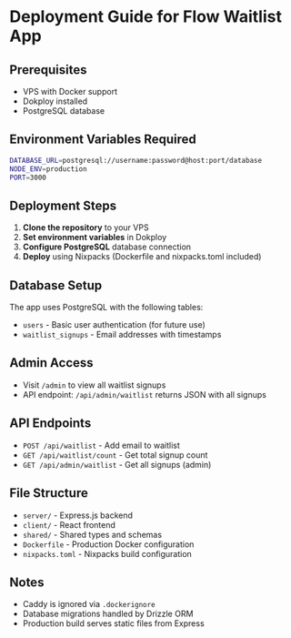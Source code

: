 # Deployment Guide for Flow Waitlist App

## Prerequisites
- VPS with Docker support
- Dokploy installed
- PostgreSQL database

## Environment Variables Required
```bash
DATABASE_URL=postgresql://username:password@host:port/database
NODE_ENV=production
PORT=3000
```

## Deployment Steps

1. **Clone the repository** to your VPS
2. **Set environment variables** in Dokploy
3. **Configure PostgreSQL** database connection
4. **Deploy** using Nixpacks (Dockerfile and nixpacks.toml included)

## Database Setup
The app uses PostgreSQL with the following tables:
- `users` - Basic user authentication (for future use)
- `waitlist_signups` - Email addresses with timestamps

## Admin Access
- Visit `/admin` to view all waitlist signups
- API endpoint: `/api/admin/waitlist` returns JSON with all signups

## API Endpoints
- `POST /api/waitlist` - Add email to waitlist
- `GET /api/waitlist/count` - Get total signup count
- `GET /api/admin/waitlist` - Get all signups (admin)

## File Structure
- `server/` - Express.js backend
- `client/` - React frontend  
- `shared/` - Shared types and schemas
- `Dockerfile` - Production Docker configuration
- `nixpacks.toml` - Nixpacks build configuration

## Notes
- Caddy is ignored via `.dockerignore`
- Database migrations handled by Drizzle ORM
- Production build serves static files from Express